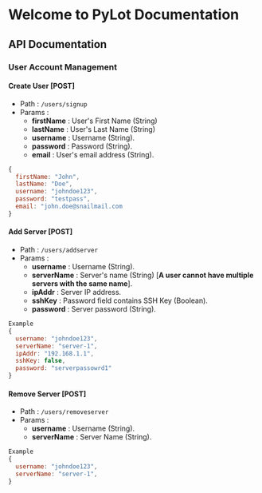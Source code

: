 # Welcome to PyLot Documentation
## API Documentation
### User Account Management
#### Create User [POST]
  * Path : `/users/signup`
  * Params :
    * <strong>firstName</strong> : User's First Name (String)
    * <strong>lastName</strong> : User's Last Name (String)
    * <strong>username</strong> : Username (String).
    * <strong>password</strong> : Password (String).
    * <strong>email</strong> : User's email address (String).
```javascript
{
  firstName: "John",
  lastName: "Doe",
  username: "johndoe123",
  password: "testpass",
  email: "john.doe@snailmail.com
}
```
#### Add Server [POST]
  * Path : `/users/addserver`
  * Params :
    * <strong>username</strong> : Username (String).
    * <strong>serverName</strong> : Server's name (String) [**A user cannot have multiple servers with the same name**].
    * <strong>ipAddr</strong> : Server IP address.
    * <strong>sshKey</strong> : Password field contains SSH Key (Boolean).
    * <strong>password</strong> : Server password (String).
```javascript
Example
{
  username: "johndoe123",
  serverName: "server-1",
  ipAddr: "192.168.1.1",
  sshKey: false,
  password: "serverpassowrd1"
}
```

#### Remove Server [POST]
  * Path : `/users/removeserver`
  * Params :
    * <strong>username</strong> : Username (String).
    * <strong>serverName</strong> : Server Name (String).
```javascript
Example
{
  username: "johndoe123",
  serverName: "server-1",
}
```
